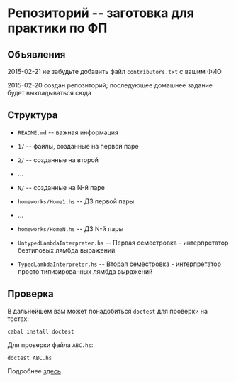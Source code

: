 
Репозиторий -- заготовка для практики по ФП
===========================================

Объявления
----------

2015-02-21 не забудьте добавить файл `contributors.txt` с вашим ФИО

2015-02-20 создан репозиторий; последующее домашнее задание будет выкладываться сюда

Структура
---------

* `README.md` -- важная информация
* `1/` -- файлы, созданные на первой паре
* `2/` -- созданные на второй
* ...
* `N/` -- созданные на N-й паре
* `homeworks/Home1.hs` -- ДЗ первой пары
* ...
* `homeworks/HomeN.hs` -- ДЗ N-й пары

* `UntypedLambdaInterpreter.hs` -- Первая семестровка - интерпретатор безтиповых лямбда выражений
* `TypedLambdaInterpreter.hs` -- Вторая семестровка - интерпретатор просто типизированных лямбда выражений

Проверка
--------

В дальнейшем вам может понадобиться `doctest` для проверки на тестах:

	cabal install doctest

Для проверки файла `ABC.hs`:

	doctest ABC.hs

Подробнее [здесь](http://hackage.haskell.org/package/doctest)
